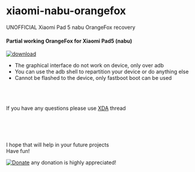 # xiaomi-nabu-orangefox
UNOFFICIAL Xiaomi Pad 5 nabu OrangeFox recovery

#### Partial working OrangeFox for Xiaomi Pad5 (nabu)
[![download](https://img.shields.io/github/downloads/serdeliuk/xiaomi-nabu-orangefox/total)](https://github.com/serdeliuk/xiaomi-nabu-orangefox/releases/download/1/xiaomi-nabu-orangefox.0.0.1.zip)
- The graphical interface do not work on device, only over adb
- You can use the adb shell to repartition your device or do anything else
- Cannot be flashed to the device, only fastboot boot can be used

<br><br><br>
If you have any questions please use [XDA](https://forum.xda-developers.com/t/unofficial-xiaomi-pad-5-nabu-orangefox-twrp-recovery.4452541/) thread
<br>

<br><br><br><br>
I hope that will help in your future projects<br>
Have fun!

[![Donate](https://img.shields.io/badge/Donate-PayPal-green.svg)](https://paypal.me/serdeliuk) any donation is highly appreciated!

